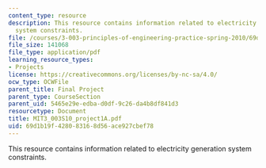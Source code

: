 ```yaml
---
content_type: resource
description: This resource contains information related to electricity generation
  system constraints.
file: /courses/3-003-principles-of-engineering-practice-spring-2010/69d1b19f428083168d56ace927cbef78_MIT3_003S10_project1A.pdf
file_size: 141068
file_type: application/pdf
learning_resource_types:
- Projects
license: https://creativecommons.org/licenses/by-nc-sa/4.0/
ocw_type: OCWFile
parent_title: Final Project
parent_type: CourseSection
parent_uid: 5465e29e-edba-d0df-9c26-da4b8df841d3
resourcetype: Document
title: MIT3_003S10_project1A.pdf
uid: 69d1b19f-4280-8316-8d56-ace927cbef78
---
```

This resource contains information related to electricity generation system constraints.